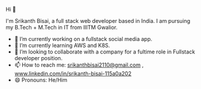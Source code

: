  Hi 👋
  
  I'm Srikanth Bisai, a full stack web developer based in India. I am pursuing my B.Tech + M.Tech in IT from IIITM Gwalior.

   
- 🔭 I’m currently working on a fullstack social media app.
- 🌱 I’m currently learning AWS and K8S.
- 👯 I’m looking to collaborate with a company for a fultime role in Fullstack developer position.
- 📫 How to reach me: srikanthbisai2110@gmail.com , www.linkedin.com/in/srikanth-bisai-115a0a202
- 😄 Pronouns: He/Him
